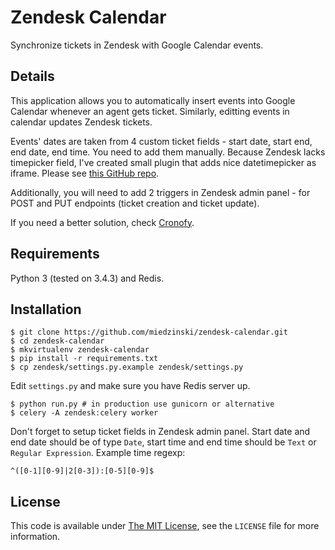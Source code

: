 # Zendesk Calendar #

Synchronize tickets in Zendesk with Google Calendar events.

## Details ##

This application allows you to automatically insert events into Google Calendar whenever an agent gets ticket.
Similarly, editting events in calendar updates Zendesk tickets.

Events' dates are taken from 4 custom ticket fields - start date, start end, end date, end time.
You need to add them manually. Because Zendesk lacks timepicker field, I've created small plugin that adds nice datetimepicker as iframe.
Please see [this GitHub repo](https://github.com/miedzinski/zendesk-calendar-app).

Additionally, you will need to add 2 triggers in Zendesk admin panel - for POST and PUT endpoints (ticket creation and ticket update).

If you need a better solution, check [Cronofy](https://zendesk.cronofy.com).

## Requirements ##

Python 3 (tested on 3.4.3) and Redis.

## Installation ##

    $ git clone https://github.com/miedzinski/zendesk-calendar.git
    $ cd zendesk-calendar
    $ mkvirtualenv zendesk-calendar
    $ pip install -r requirements.txt
    $ cp zendesk/settings.py.example zendesk/settings.py
    
Edit `settings.py` and make sure you have Redis server up.

    $ python run.py # in production use gunicorn or alternative
    $ celery -A zendesk:celery worker

Don't forget to setup ticket fields in Zendesk admin panel.
Start date and end date should be of type `Date`, start time and end time should be `Text` or `Regular Expression`. Example time regexp:

    ^([0-1][0-9]|2[0-3]):[0-5][0-9]$

## License ##

This code is available under [The MIT License](https://opensource.org/licenses/MIT), see the `LICENSE` file for more information.
